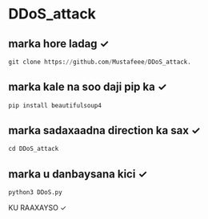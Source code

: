 # DDoS_attack
## marka hore ladag ✓
```python
git clone https://github.com/Mustafeee/DDoS_attack.
```
## marka kale na soo daji pip ka ✓
```python
pip install beautifulsoup4
```
## marka sadaxaadna direction ka sax ✓
```python
cd DDoS_attack
```
## marka u danbaysana kici ✓
```python
python3 DDoS.py
```



KU RAAXAYSO  ✓
